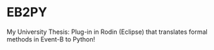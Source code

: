 # EB2PY
My University Thesis: Plug-in in Rodin (Eclipse) that translates formal methods in Event-B to Python!
